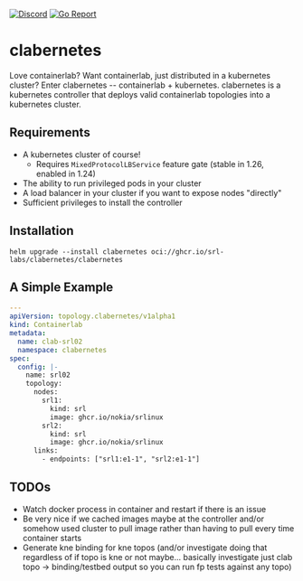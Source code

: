 [![Discord](https://img.shields.io/discord/860500297297821756?style=flat-square&label=discord&logo=discord&color=00c9ff&labelColor=bec8d2)](https://discord.gg/vAyddtaEV9)
[![Go Report](https://img.shields.io/badge/go%20report-A%2B-blue?style=flat-square&color=00c9ff&labelColor=bec8d2)](https://goreportcard.com/report/github.com/srl-labs/clabernetes)

clabernetes
===========

Love containerlab? Want containerlab, just distributed in a kubernetes cluster? Enter 
clabernetes -- containerlab + kubernetes. clabernetes is a kubernetes controller that deploys valid 
containerlab topologies into a kubernetes cluster.


## Requirements

- A kubernetes cluster of course!
  - Requires `MixedProtocolLBService` feature gate (stable in 1.26, enabled in 1.24)
- The ability to run privileged pods in your cluster
- A load balancer in your cluster if you want to expose nodes "directly"
- Sufficient privileges to install the controller


## Installation

```
helm upgrade --install clabernetes oci://ghcr.io/srl-labs/clabernetes/clabernetes
```


## A Simple Example

```yaml
---
apiVersion: topology.clabernetes/v1alpha1
kind: Containerlab
metadata:
  name: clab-srl02
  namespace: clabernetes
spec:
  config: |-
    name: srl02
    topology:
      nodes:
        srl1:
          kind: srl
          image: ghcr.io/nokia/srlinux
        srl2:
          kind: srl
          image: ghcr.io/nokia/srlinux
      links:
        - endpoints: ["srl1:e1-1", "srl2:e1-1"]
```


## TODOs

- Watch docker process in container and restart if there is an issue
- Be very nice if we cached images maybe at the controller and/or somehow used cluster to pull 
  image rather than having to pull every time container starts
- Generate kne binding for kne topos (and/or investigate doing that regardless of if topo is kne 
  or not maybe... basically investigate just clab topo -> binding/testbed output so you can run 
  fp tests against any topo)
